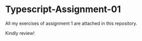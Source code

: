 # Typescript-Assignment-01

All my exercises of assignment 1 are attached in this repository.

Kindly review!
